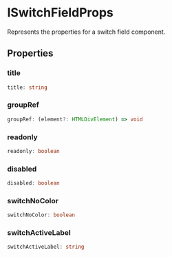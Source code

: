 # ISwitchFieldProps

Represents the properties for a switch field component.

## Properties

### title

```ts
title: string
```

### groupRef

```ts
groupRef: (element?: HTMLDivElement) => void
```

### readonly

```ts
readonly: boolean
```

### disabled

```ts
disabled: boolean
```

### switchNoColor

```ts
switchNoColor: boolean
```

### switchActiveLabel

```ts
switchActiveLabel: string
```
